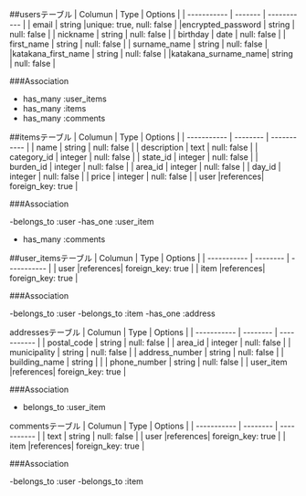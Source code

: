 ##usersテーブル
| Columun             |  Type   | Options                  |
| -----------         | ------- | -----------              |
| email               | string  |unique: true, null: false |
|encrypted_password   | string  | null: false              |
| nickname            | string  | null: false              |
| birthday            | date    | null: false              |
| first_name          | string  | null: false              |
| surname_name        | string  | null: false              |
|katakana_first_name  | string  | null: false              |
|katakana_surname_name| string  | null: false              |

###Association

- has_many :user_items
- has_many :items
- has_many :comments

##itemsテーブル
| Columun     |   Type   |  Options          |
| ----------- | -------- |  -----------      |
| name        | string   |  null: false      |
| description | text     |  null: false      |
| category_id | integer  |  null: false      |
| state_id    | integer  |  null: false      |
| burden_id   | integer  |  null: false      |
| area_id     | integer  |  null: false      |
| day_id      | integer  |  null: false      |
| price       | integer  |  null: false      |
|    user     |references| foreign_key: true |


 ###Association

-belongs_to :user
-has_one :user_item
- has_many :comments


##user_itemsテーブル
| Columun     |   Type   |  Options          |
| ----------- | -------- |  -----------      |
| user        |references| foreign_key: true |
| item        |references| foreign_key: true |

###Association

-belongs_to :user
-belongs_to :item
-has_one :address

addressesテーブル
| Columun         |  Type    | Options           |
| -----------     | -------- | -----------       |
| postal_code     | string   | null: false       |
| area_id         | integer  | null: false       |
| municipality    | string   | null: false       |
| address_number  | string   | null: false       |
| building_name   | string   |                   |
| phone_number    | string   | null: false       |
| user_item       |references| foreign_key: true |

 ###Association

- belongs_to :user_item

commentsテーブル
| Columun     |  Type    | Options           |
| ----------- | -------- | -----------       |
| text        | string   | null: false       |
| user        |references| foreign_key: true | 
| item        |references| foreign_key: true |

 ###Association

-belongs_to :user
-belongs_to :item